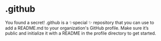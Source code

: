 # .github
You found a secret! .github is a ✨special ✨ repository that you can use to add a README.md to your organization's GitHub profile. Make sure it’s public and initialize it with a README in the profile directory to get started.
